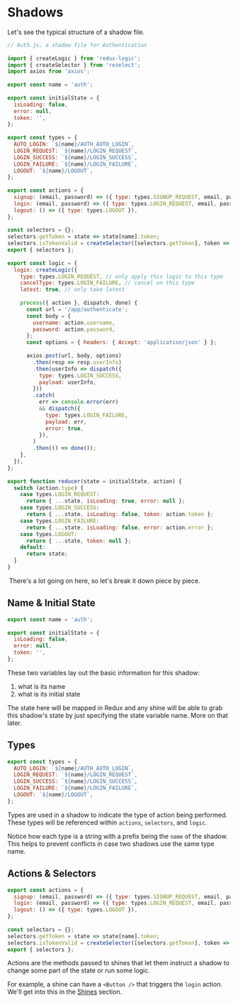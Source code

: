 # Shadows

Let's see the typical structure of a shadow file.

```javascript
// Auth.js, a shadow file for Authentication
​
import { createLogic } from 'redux-logic';
import { createSelector } from 'reselect';
import axios from 'axios';
​
export const name = 'auth';
​
export const initialState = {
  isLoading: false,
  error: null,
  token: '',
};
​
export const types = {
  AUTO_LOGIN: `${name}/AUTH_AUTO_LOGIN`,
  LOGIN_REQUEST: `${name}/LOGIN_REQUEST`,
  LOGIN_SUCCESS: `${name}/LOGIN_SUCCESS`,
  LOGIN_FAILURE: `${name}/LOGIN_FAILURE`,
  LOGOUT: `${name}/LOGOUT`,
};
​
export const actions = {
  signup: (email, password) => ({ type: types.SIGNUP_REQUEST, email, password }),
  login: (email, password) => ({ type: types.LOGIN_REQUEST, email, password }),
  logout: () => ({ type: types.LOGOUT }),
};
​
const selectors = {};
selectors.getToken = state => state[name].token;
selectors.isTokenValid = createSelector([selectors.getToken], token => !!token && token !== '');
export { selectors };
​
export const logic = {
  login: createLogic({
    type: types.LOGIN_REQUEST, // only apply this logic to this type
    cancelType: types.LOGIN_FAILURE, // cancel on this type
    latest: true, // only take latest
​
    process({ action }, dispatch, done) {
      const url = '/app/authenticate';
      const body = {
        username: action.username,
        password: action.password,
      };
      const options = { headers: { Accept: 'application/json' } };
​
      axios.post(url, body, options)
        .then(resp => resp.userInfo)
        .then(userInfo => dispatch({
          type: types.LOGIN_SUCCESS,
          payload: userInfo,
        }))
        .catch(
          err => console.error(err)
          && dispatch({
            type: types.LOGIN_FAILURE,
            payload: err,
            error: true,
          }),
        )
        .then(() => done());
    },
  }),
};
​
export function reducer(state = initialState, action) {
  switch (action.type) {
    case types.LOGIN_REQUEST:
      return { ...state, isLoading: true, error: null };
    case types.LOGIN_SUCCESS:
      return { ...state, isLoading: false, token: action.token };
    case types.LOGIN_FAILURE:
      return { ...state, isLoading: false, error: action.error };
    case types.LOGOUT:
      return { ...state, token: null };
    default:
      return state;
  }
}
```
​
There's a lot going on here, so let's break it down piece by piece.

## Name & Initial State

```javascript
export const name = 'auth';
​
export const initialState = {
  isLoading: false,
  error: null,
  token: '',
};
```

These two variables lay out the basic information for this shadow:

1. what is its name
1. what is its initial state

The state here will be mapped in Redux and any shine will be able to grab this shadow's state by just specifying the state variable name. More on that later.

## Types

```javascript
export const types = {
  AUTO_LOGIN: `${name}/AUTH_AUTO_LOGIN`,
  LOGIN_REQUEST: `${name}/LOGIN_REQUEST`,
  LOGIN_SUCCESS: `${name}/LOGIN_SUCCESS`,
  LOGIN_FAILURE: `${name}/LOGIN_FAILURE`,
  LOGOUT: `${name}/LOGOUT`,
};
```

Types are used in a shadow to indicate the type of action being performed. These types will be referenced within `actions`, `selectors`, and `logic`.

Notice how each type is a string with a prefix being the `name` of the shadow. This helps to prevent conflicts in case two shadows use the same type name.

## Actions & Selectors

```javascript
export const actions = {
  signup: (email, password) => ({ type: types.SIGNUP_REQUEST, email, password }),
  login: (email, password) => ({ type: types.LOGIN_REQUEST, email, password }),
  logout: () => ({ type: types.LOGOUT }),
};
​
const selectors = {};
selectors.getToken = state => state[name].token;
selectors.isTokenValid = createSelector([selectors.getToken], token => !!token && token !== '');
export { selectors };
```

Actions are the methods passed to shines that let them instruct a shadow to change some part of the state or run some logic.

For example, a shine can have a `<Button />` that triggers the `login` action. We'll get into this in the [Shines](en-us/shines) section.
